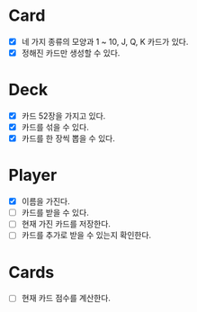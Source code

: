# Card
- [x] 네 가지 종류의 모양과 1 ~ 10, J, Q, K 카드가 있다.
- [x] 정해진 카드만 생성할 수 있다.

# Deck
- [x] 카드 52장을 가지고 있다.
- [x] 카드를 섞을 수 있다.
- [x] 카드를 한 장씩 뽑을 수 있다.

# Player
- [x] 이름을 가진다.
- [ ] 카드를 받을 수 있다.
- [ ] 현재 가진 카드를 저장한다.
- [ ] 카드를 추가로 받을 수 있는지 확인한다.

# Cards
- [ ] 현재 카드 점수를 계산한다.
